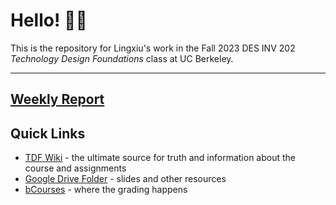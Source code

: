 # Hello! 👋🏼
This is the repository for Lingxiu's work in the Fall 2023 DES INV 202 _Technology Design Foundations_ class at UC Berkeley.

---
## [Weekly Report](weekly-reports/weekly-report.md)

## Quick Links

- [TDF Wiki](https://github.com/Berkeley-MDes/desinv-202/wiki) - the ultimate source for truth and information about the course and assignments
- [Google Drive Folder](https://drive.google.com/drive/folders/1OjFgu4llHn-2WayQFVWRKFyOkQ_WaQRx?usp=drive_link) - slides and other resources
- [bCourses](https://bcourses.berkeley.edu/courses/1528355) - where the grading happens


